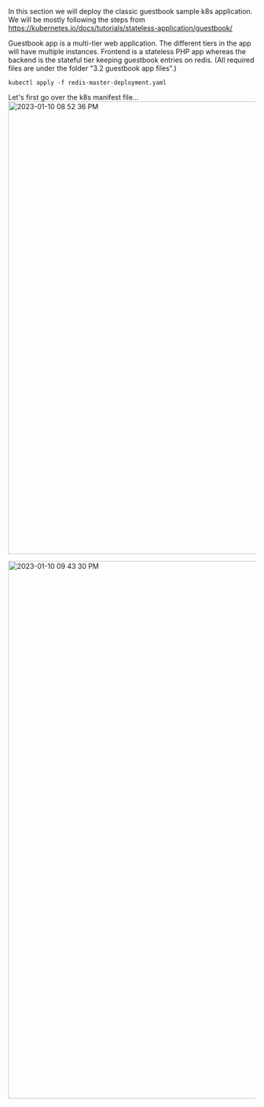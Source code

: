 
In this section we will deploy the classic guestbook sample k8s application. 
We will be mostly following the steps from https://kubernetes.io/docs/tutorials/stateless-application/guestbook/ 

Guestbook app is a multi-tier web application.
The different tiers in the app will have multiple instances.
Frontend is a stateless PHP app whereas the backend is the stateful tier keeping guestbook entries on redis.
(All required files are under the folder "3.2 guestbook app files".)

`kubectl apply -f redis-master-deployment.yaml`

Let's first go over the k8s manifest file...
<img width="922" alt="2023-01-10 08 52 36 PM" src="https://user-images.githubusercontent.com/97877847/211634366-bce1a2be-827c-430a-809e-8ba90aad6275.png">


<img width="1095" alt="2023-01-10 09 43 30 PM" src="https://user-images.githubusercontent.com/97877847/211635825-4f9584a2-3b94-41dd-9e4e-f3065ec7d2d2.png">
